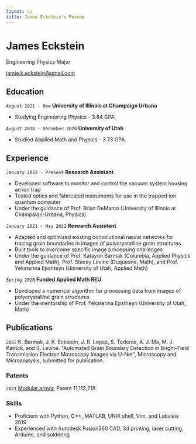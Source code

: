 ```yaml
---
layout: cv
title: James Eckstein's Resume
---
```

# James Eckstein
Engineering Physics Major

<div id="webaddress">
<a href="jamie.k.eckstein@gmail.com">jamie.k.eckstein@gmail.com</a>
</div>


## Education
`August 2021 - Now`
__University of Illinois at Champaign Urbana__
- Studying Engineering Physics - 3.84 GPA

`August 2018 - December 2020`
__University of Utah__ 
- Studied Applied Math and Physics - 3.73 GPA


## Experience
`January 2022 - Present`
__Research Assistant__
- Developed software to monitor and control the vacuum system housing an ion trap
- Tested optics and fabricated instruments for use in the trapped ion quantum computer
- Under the guidance of Prof. Brian DeMarco (University of Illinois at Champaign-Urbana, Physics)

`January 2021 - May 2022`
__Research Assistant__
- Adapted and optimized existing convolutional neural networks for tracing grain boundaries in images of polycrystalline grain structures
- Built tools to overcome specific image processing challenges
- Under the guidance of Prof. Katayun Barmak (Columbia, Applied Physics and Applied Math), Prof. Stacey Levine (Duquesne, Math), and Prof. Yekaterina Epshteyn (University of Utah, Applied Math)

`Spring 2020`
__Funded Applied Math REU__ 
- Developed a numerical algorithm for processing data from images of polycrystalline grain structures 
- Under the mentorship of Prof. Yekaterina Epstheyn (University of Utah, Math)

## Publications

`2022`
K. Barmak, J. K. Eckstein, J. R. Lopez, S. Toderas, A. J. Ma, M. J. Patrick, and S. Levine. "Automated Grain Boundary Detection in Bright-Field Transmission Electron Microscopy Images via U-Net", Microscopy and Microanalysis, submitted for publication.

### Patents

`2021`
[Modular armor](https://patft.uspto.gov/netacgi/nph-Parser?Sect1=PTO1&Sect2=HITOFF&d=PALL&p=1&u=%2Fnetahtml%2FPTO%2Fsrchnum.htm&r=1&f=G&l=50&s1=11112218.PN.&OS=PN/11112218&RS=PN/11112218), Patent 11,112,218

### Skills

- Proficient with Python, C++, MATLAB, UNIX shell, Vim, and Labview 2019
- Experienced with Autodesk Fusion360 CAD, 3d printing, laser cutting, Arduino, and soldering

<!-- ### Footer

Last updated: May 2013 -->


